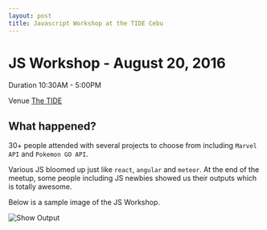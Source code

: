 ```yaml
---
layout: post
title: Javascript Workshop at the TIDE Cebu
---
```



JS Workshop - August 20, 2016
===========================================

Duration 10:30AM - 5:00PM

Venue [The TIDE](http://www.meetup.com/The-TIDE-Cebu/)


What happened?
-------------

30+ people attended with several projects to choose from including `Marvel API` and `Pokemon GO API`.

Various JS bloomed up just like `react`, `angular` and `meteor`. At the end of the meetup, some people including JS newbies showed us their outputs which is totally awesome.

 Below is a sample image of the JS Workshop.

![Show Output](https://scontent-hkg3-1.xx.fbcdn.net/v/t1.0-9/14079976_1220175724680575_1618756466817520552_n.jpg?oh=1842313812c759e34fac6342629b619a&oe=5850BE91)

